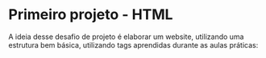 <h1>Primeiro projeto - HTML</h1>
<p>A ideia desse desafio de projeto é elaborar um website, utilizando uma estrutura bem básica, utilizando tags aprendidas durante as aulas práticas:</p>

